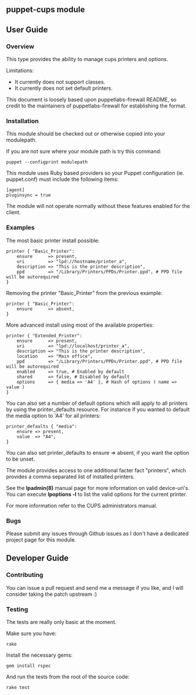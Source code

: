 ## puppet-cups module

## User Guide

### Overview

This type provides the ability to manage cups printers and options.

Limitations:
+ It currently does not support classes.
+ It currently does not set default printers.

This document is loosely based upon puppetlabs-firewall README, so credit to the maintainers of puppetlabs-firewall for
establishing the format.

### Installation

This module should be checked out or otherwise copied into your modulepath.

If you are not sure where your module path is try this command:

    puppet --configprint modulepath

This module uses Ruby based providers so your Puppet configuration
(ie. puppet.conf) must include the following items:

    [agent]
    pluginsync = true

The module will not operate normally without these features enabled for the
client.

### Examples

The most basic printer install possible:

    printer { "Basic_Printer":
        ensure      => present,
        uri         => "lpd://hostname/printer_a",
        description => "This is the printer description",
        ppd         => "/Library/Printers/PPDs/Printer.ppd", # PPD file will be autorequired
    }

Removing the printer "Basic_Printer" from the previous example:

    printer { "Basic_Printer":
        ensure      => absent,
    }

More advanced install using most of the available properties:

    printer { "Extended_Printer":
        ensure      => present,
        uri         => "lpd://localhost/printer_a",
        description => "This is the printer description",
        location    => "Main office",
        ppd         => "/Library/Printers/PPDs/Printer.ppd", # PPD file will be autorequired
        enabled     => true, # Enabled by default
        shared      => false, # Disabled by default
        options     => { media => 'A4' }, # Hash of options ( name => value )
    }

You can also set a number of default options which will apply to all printers by using the printer_defaults resource.
For instance if you wanted to default the media option to 'A4' for all printers:

    printer_defaults { "media":
        ensure => present,
        value  => "A4",
    }

You can also set printer_defaults to ensure => absent, if you want the option to be unset.


The module provides access to one additional facter fact "printers", which provides a comma separated list of installed
printers.

See the __lpadmin(8)__  manual page for more information on valid device-uri's.
You can execute __lpoptions -l__ to list the valid options for the current printer.

For more information refer to the CUPS administrators manual.

### Bugs

Please submit any issues through Github issues as I don't have a dedicated project page for this module.

## Developer Guide

### Contributing

You can issue a pull request and send me a message if you like, and I will consider taking the patch upstream :)

### Testing

The tests are really only basic at the moment.

Make sure you have:

    rake

Install the necessary gems:

    gem install rspec

And run the tests from the root of the source code:

    rake test